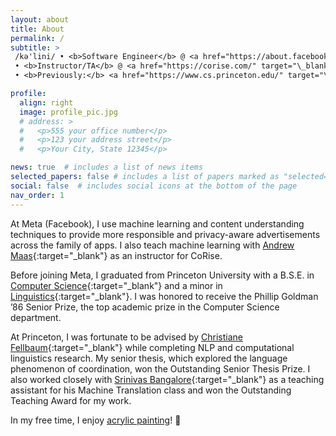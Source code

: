```yaml
---
layout: about
title: About
permalink: /
subtitle: >
 /kə'lini/ • <b>Software Engineer</b> @ <a href="https://about.facebook.com/" target="\_blank">Meta</a>
 • <b>Instructor/TA</b> @ <a href="https://corise.com/" target="\_blank">CoRise</a>
 • <b>Previously:</b> <a href="https://www.cs.princeton.edu/" target="\_blank">Princeton CS</a>

profile:
  align: right
  image: profile_pic.jpg
  # address: >
  #   <p>555 your office number</p>
  #   <p>123 your address street</p>
  #   <p>Your City, State 12345</p>

news: true  # includes a list of news items
selected_papers: false # includes a list of papers marked as "selected={true}"
social: false  # includes social icons at the bottom of the page
nav_order: 1
---
```


At Meta (Facebook), I use machine learning and content understanding techniques
to provide more responsible and privacy-aware advertisements across the
family of apps. I also teach machine learning with
[Andrew Maas](https://www.linkedin.com/in/andrewleemaas/){:target="\_blank"}
as an instructor for CoRise.

Before joining Meta, I graduated from Princeton University
with a B.S.E. in
[Computer Science](https://www.cs.princeton.edu/){:target="\_blank"} and
a minor in [Linguistics](https://linguistics.princeton.edu/){:target="\_blank"}.
I was honored to receive the Phillip Goldman ’86 Senior Prize, the top academic prize in
the Computer Science department.

At Princeton, I was fortunate to be advised by [Christiane Fellbaum](https://www.cs.princeton.edu/people/profile/fellbaum){:target="\_blank"}
while completing NLP and computational linguistics research. My senior thesis, which explored
the language phenomenon of coordination, won the Outstanding Senior Thesis Prize.
I also worked closely with [Srinivas Bangalore](https://www.linkedin.com/in/srinivas-bangalore-3b8868/){:target="\_blank"}
as a teaching assistant for his Machine Translation class and won the
Outstanding Teaching Award for my work.

In my free time, I enjoy [acrylic painting](https://juliekallini.com/painting/)! 🎨